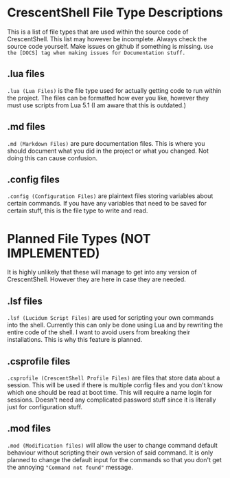 # CrescentShell File Type Descriptions
This is a list of file types that are used within the source code of CrescentShell. This list may however be incomplete. Always check the source code yourself. Make issues on github if something is missing. `Use the [DOCS] tag when making issues for Documentation stuff.`

## .lua files
`.lua (Lua Files)` is the file type used for actually getting code to run within the project. The files can be formatted how ever you like, however they must use scripts from Lua 5.1 (I am aware that this is outdated.)

## .md files
`.md (Markdown Files)` are pure documentation files. This is where you should document what you did in the project or what you changed.
Not doing this can cause confusion.

## .config files
`.config (Configuration Files)` are plaintext files storing variables about certain commands. If you have any variables that need to be saved for certain stuff, this is the file type to write and read.

# Planned File Types (NOT IMPLEMENTED)
It is highly unlikely that these will manage to get into any version of CrescentShell. However they are here in case they are needed.

## .lsf files
`.lsf (Lucidum Script Files)` are used for scripting your own commands into the shell. Currently this can only be done using Lua and by rewriting the entire code of the shell. I want to avoid users from breaking their installations. This is why this feature is planned.

## .csprofile files
`.csprofile (CrescentShell Profile Files)` are files that store data about a session. This will be used if there is multiple config files and you don't know which one should be read at boot time. This will require a name login for sessions. Doesn't need any complicated password stuff since it is literally just for configuration stuff.

## .mod files 
`.mod (Modification files)` will allow the user to change command default behaviour without scripting their own version of said command. It is only planned to change the default input for the commands so that you don't get the annoying `"Command not found"` message.